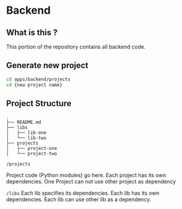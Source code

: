 # Backend

## What is this ?

This portion of the repository contains all backend code.



## Generate new project

```bash
cd apps/backend/projects
cd {new project name}
```


## Project Structure

```
.
├── README.md
├── libs
│   ├── lib-one
│   └── lib-two
├── projects
│   ├── project-one
│   └── project-two

```

`/projects`

Project code (Python modules) go here.
Each project has its own dependencies.
One Project can not use other project as dependency

`/libs`
Each lib specifies its dependencies.
Each lib has its own dependencies.
Each lib can use other lib as a dependency.
